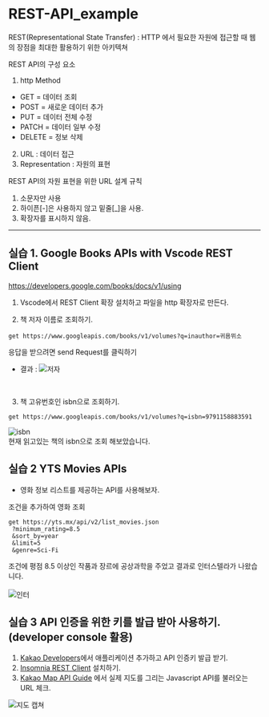 # REST-API_example


REST(Representational State Transfer) : HTTP 에서 필요한 자원에 접근할 때 웹의 장점을 최대한 활용하기 위한 아키텍쳐

REST API의 구성 요소
1. http Method
  * GET = 데이터 조회
  * POST = 새로운 데이터 추가
  * PUT = 데이터 전체 수정
  * PATCH = 데이터 일부 수정
  * DELETE = 정보 삭제
 
2. URL : 데이터 접근
3. Representation : 자원의 표현


REST API의 자원 표현을 위한 URL 설계 규칙
1. 소문자만 사용
2. 하이픈[-]은 사용하지 않고 밑줄[_]을 사용.
3. 확장자를 표시하지 않음.

---

## 실습 1. Google Books APIs with Vscode REST Client

https://developers.google.com/books/docs/v1/using


1. Vscode에서 REST Client 확장 설치하고 파일을 http 확장자로 만든다.

2. 책 저자 이름로 조회하기.
```
get https://www.googleapis.com/books/v1/volumes?q=inauthor=귀욤뮈소
```
응답을 받으려면 send Request를 클릭하기
<br>

* 결과 :
![저자](https://user-images.githubusercontent.com/43642411/105027943-bc40fc80-5a93-11eb-96ca-53d56f9581a6.PNG)

<br>

3. 책 고유번호인 isbn으로 조회하기.
```
get https://www.googleapis.com/books/v1/volumes?q=isbn=9791158883591
```

![isbn](https://user-images.githubusercontent.com/43642411/105039342-c9fe7e00-5aa3-11eb-9db1-3da54511b0d7.PNG) 
<br>
현재 읽고있는 책의 isbn으로 조회 해보았습니다.


## 실습 2 YTS Movies APIs
* 영화 정보 리스트를 제공하는 API를 사용해보자.

조건을 추가하여 영화 조회

```
get https://yts.mx/api/v2/list_movies.json
 ?minimum_rating=8.5
 &sort_by=year
 &limit=5
 &genre=Sci-Fi
```

조건에 평점 8.5 이상인 작품과 장르에 공상과학을 주었고 결과로 인터스텔라가 나왔습니다. <br> <br>
![인터](https://user-images.githubusercontent.com/43642411/105035113-d384e780-5a9d-11eb-8eba-c875b39a229a.PNG)


## 실습 3 API 인증을 위한 키를 발급 받아 사용하기. (developer console 활용)

1. [Kakao Developers](https://developers.kakao.com/)에서 애플리케이션 추가하고 API 인증키 발급 받기. 
2. [Insomnia REST Client](https://insomnia.rest/) 설치하기.
2. [Kakao Map API Guide](https://apis.map.kakao.com/web/guide/) 에서 실제 지도를 그리는 Javascript API를 불러오는 URL 체크. <br>

![지도 캡쳐](https://user-images.githubusercontent.com/43642411/105038048-2f516f80-5aa2-11eb-8487-dc8f1e1d46ba.PNG)





